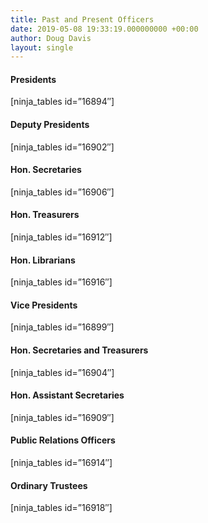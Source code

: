 ```yaml
---
title: Past and Present Officers
date: 2019-05-08 19:33:19.000000000 +00:00
author: Doug Davis
layout: single
---
```

#### Presidents

[ninja_tables id=&#8221;16894&#8243;] 

#### Deputy Presidents

[ninja_tables id=&#8221;16902&#8243;] 

#### Hon. Secretaries

[ninja_tables id=&#8221;16906&#8243;] 

#### Hon. Treasurers

[ninja_tables id=&#8221;16912&#8243;] 

#### Hon. Librarians

[ninja_tables id=&#8221;16916&#8243;] 

#### Vice Presidents

[ninja_tables id=&#8221;16899&#8243;] 

#### Hon. Secretaries and Treasurers

[ninja_tables id=&#8221;16904&#8243;] 

#### Hon. Assistant Secretaries

[ninja_tables id=&#8221;16909&#8243;] 

#### Public Relations Officers

[ninja_tables id=&#8221;16914&#8243;] 

#### Ordinary Trustees

[ninja_tables id=&#8221;16918&#8243;]
